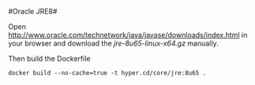#Oracle JRE8#

Open http://www.oracle.com/technetwork/java/javase/downloads/index.html in your browser and download the *jre-8u65-linux-x64.gz* manually.

Then build the Dockerfile

    docker build --no-cache=true -t hyper.cd/core/jre:8u65 .